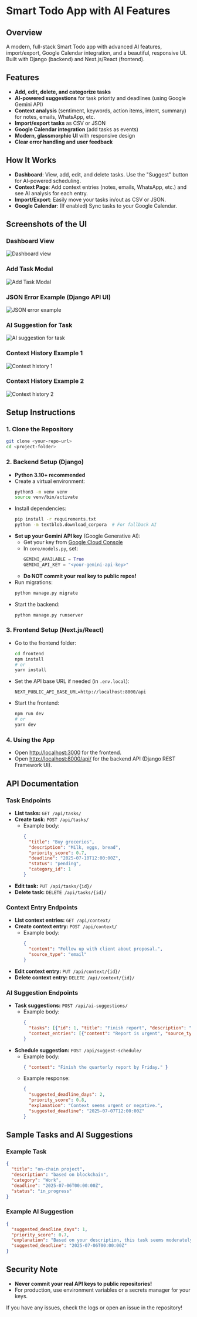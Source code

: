 # Smart Todo App with AI Features

## Overview
A modern, full-stack Smart Todo app with advanced AI features, import/export, Google Calendar integration, and a beautiful, responsive UI. Built with Django (backend) and Next.js/React (frontend).

## Features
- **Add, edit, delete, and categorize tasks**
- **AI-powered suggestions** for task priority and deadlines (using Google Gemini API)
- **Context analysis** (sentiment, keywords, action items, intent, summary) for notes, emails, WhatsApp, etc.
- **Import/export tasks** as CSV or JSON
- **Google Calendar integration** (add tasks as events)
- **Modern, glassmorphic UI** with responsive design
- **Clear error handling and user feedback**

## How It Works
- **Dashboard**: View, add, edit, and delete tasks. Use the "Suggest" button for AI-powered scheduling.
- **Context Page**: Add context entries (notes, emails, WhatsApp, etc.) and see AI analysis for each entry.
- **Import/Export**: Easily move your tasks in/out as CSV or JSON.
- **Google Calendar**: (If enabled) Sync tasks to your Google Calendar.

## Screenshots of the UI

### Dashboard View
![Dashboard view](frontend/public/screenshot-2025-07-05-00-25-35.png)

### Add Task Modal
![Add Task Modal](frontend/public/screenshot-2025-07-05-00-25-46.png)

### JSON Error Example (Django API UI)
![JSON error example](frontend/public/screenshot-2025-07-04-20-49-09.png)

### AI Suggestion for Task
![AI suggestion for task](frontend/public/screenshot-2025-07-05-00-35-32.png)

### Context History Example 1
![Context history 1](frontend/public/screenshot-2025-07-05-00-37-46.png)

### Context History Example 2
![Context history 2](frontend/public/screenshot-2025-07-05-00-38-39.png)

## Setup Instructions

### 1. Clone the Repository
```bash
git clone <your-repo-url>
cd <project-folder>

```

### 2. Backend Setup (Django)
- **Python 3.10+ recommended**
- Create a virtual environment:
  ```bash
  python3 -m venv venv
  source venv/bin/activate
  ```
- Install dependencies:
  ```bash
  pip install -r requirements.txt
  python -m textblob.download_corpora  # For fallback AI
  ```
- **Set up your Gemini API key** (Google Generative AI):
  - Get your key from [Google Cloud Console](https://console.cloud.google.com/apis/credentials)
  - In `core/models.py`, set:
    ```python
    GEMINI_AVAILABLE = True
    GEMINI_API_KEY = "<your-gemini-api-key>"
    ```
  - **Do NOT commit your real key to public repos!**
- Run migrations:
  ```bash
  python manage.py migrate
  ```
- Start the backend:
  ```bash
  python manage.py runserver
  ```

### 3. Frontend Setup (Next.js/React)
- Go to the frontend folder:
  ```bash
  cd frontend
  npm install
  # or
  yarn install
  ```
- Set the API base URL if needed (in `.env.local`):
  ```env
  NEXT_PUBLIC_API_BASE_URL=http://localhost:8000/api
  ```
- Start the frontend:
  ```bash
  npm run dev
  # or
  yarn dev
  ```

### 4. Using the App
- Open [http://localhost:3000](http://localhost:3000) for the frontend.
- Open [http://localhost:8000/api/](http://localhost:8000/api/) for the backend API (Django REST Framework UI).

## API Documentation

### Task Endpoints
- **List tasks:** `GET /api/tasks/`
- **Create task:** `POST /api/tasks/`
  - Example body:
    ```json
    {
      "title": "Buy groceries",
      "description": "Milk, eggs, bread",
      "priority_score": 0.7,
      "deadline": "2025-07-10T12:00:00Z",
      "status": "pending",
      "category_id": 1
    }
    ```
- **Edit task:** `PUT /api/tasks/{id}/`
- **Delete task:** `DELETE /api/tasks/{id}/`

### Context Entry Endpoints
- **List context entries:** `GET /api/context/`
- **Create context entry:** `POST /api/context/`
  - Example body:
    ```json
    {
      "content": "Follow up with client about proposal.",
      "source_type": "email"
    }
    ```
- **Edit context entry:** `PUT /api/context/{id}/`
- **Delete context entry:** `DELETE /api/context/{id}/`

### AI Suggestion Endpoints
- **Task suggestions:** `POST /api/ai-suggestions/`
  - Example body:
    ```json
    {
      "tasks": [{"id": 1, "title": "Finish report", "description": "Due soon"}],
      "context_entries": [{"content": "Report is urgent", "source_type": "note"}]
    }
    ```
- **Schedule suggestion:** `POST /api/suggest-schedule/`
  - Example body:
    ```json
    { "context": "Finish the quarterly report by Friday." }
    ```
  - Example response:
    ```json
    {
      "suggested_deadline_days": 2,
      "priority_score": 0.8,
      "explanation": "Context seems urgent or negative.",
      "suggested_deadline": "2025-07-07T12:00:00Z"
    }
    ```

## Sample Tasks and AI Suggestions

### Example Task
```json
{
  "title": "on-chain project",
  "description": "based on blockchain",
  "category": "Work",
  "deadline": "2025-07-06T00:00:00Z",
  "status": "in_progress"
}
```

### Example AI Suggestion
```json
{
  "suggested_deadline_days": 1,
  "priority_score": 0.7,
  "explanation": "Based on your description, this task seems moderately urgent. The suggested deadline is very soon, so this task is important.",
  "suggested_deadline": "2025-07-06T00:00:00Z"
}
```

## Security Note
- **Never commit your real API keys to public repositories!**
- For production, use environment variables or a secrets manager for your keys.

If you have any issues, check the logs or open an issue in the repository!

